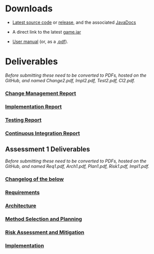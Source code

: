 # Downloads #

- [Latest source code](https://github.com/dmk940/ENG1-002) or [release](https://github.com/dmk940/ENG1-002/releases/latest), and the associated [JavaDocs](https://dmk940.github.io/ENG1-002/javadocs/index.html)

- A direct link to the latest [game.jar](https://raw.githubusercontent.com/dmk940/ENG1-002/master/docs/game.jar)

- [User manual](https://dmk940.github.io/ENG1-002/user_manual) (or, as a [.pdf](https://raw.githubusercontent.com/dmk940/ENG1-002/master/docs/user_manual.pdf)).

# Deliverables #

_Before submitting these need to be converted to PDFs, hosted on the GitHub, and named Change2.pdf, Impl2.pdf, Test2.pdf, CI2.pdf._

### [Change Management Report](https://docs.google.com/document/d/1fJNhM1hIgq8jTjLIWI9mm0rVmfdJC5XLgA4qqQ1VfM0/edit) ### 

### [Implementation Report](https://docs.google.com/document/d/1FBVD_6HIKa3srIV6r3XkTGi4hUGbE6B0pHvTVXktcWc/edit) ### 

### [Testing Report](https://docs.google.com/document/d/1hwlQs7BF9OWVm3MtpqgTGmGukMEiHgTmsVl9sVvutvU/edit) ###

### [Continuous Integration Report](https://docs.google.com/document/d/1uPOeCuq9njOT-iumFfcvIN9Zi4aBj53KgcBZkbaZHK0/edit) ###

## Assessment 1 Deliverables ##

_Before submitting these need to be converted to PDFs, hosted on the GitHub, and named Req1.pdf, Arch1.pdf, Plan1.pdf, Risk1.pdf, Impl1.pdf._

### [Changelog of the below](https://docs.google.com/document/d/1k61Wg650iQLQjronkTEW4EfHVgtKKOUg5CahM-15H5s/edit) ###

### [Requirements](https://docs.google.com/document/d/19fdPYbHeBCcetLBsKJ8jMJbGSVPP-ZfQ/edit) ###

### [Architecture](https://docs.google.com/document/d/14XOxfdx9k772uunp7oCNqeZKcUW2ZWd8/edit) ###

### [Method Selection and Planning](https://docs.google.com/document/d/1Ivn8EV0VX260AtbZe619-eBnOeSSp96V/edit) ###

### [Risk Assessment and Mitigation](https://docs.google.com/document/d/1ZHW2Zr0Uzeh3p1G3WjoQ8qIvs57g-JPO/edit) ###

### [Implementation](https://docs.google.com/document/d/1ggVM43uvi_uNcGo4uPQ4EkgkYMznGn4k/edit) ###



